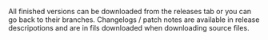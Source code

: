 All finished versions can be downloaded from the releases tab or you can go back to their branches. Changelogs / patch notes are available in release descripotions and are in fils downloaded when downloading source files.

